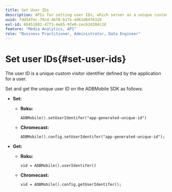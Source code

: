 ```yaml
---
title: Set User IDs
description: APIs for setting user IDs, which server as a unique customer identifier.
uuid: fdd54fec-79cd-4bf8-b17e-4d61d84f6310
exl-id: 6b451082-47f3-4e65-9fe0-cecb2d20dc2d
feature: "Media Analytics, API"
role: "Business Practitioner, Administrator, Data Engineer"
---
```

# Set user IDs{#set-user-ids}

The user ID is a unique custom visitor identifier defined by the application for a user.

Set and get the unique user ID on the ADBMobile SDK as follows:

* **Set:**

   * **Roku:** 
   
      ```    
      ADBMobile().setUserIdentifer("app-generated-unique-id")
      ```
   
   * **Chromecast:** 
   
      ```    
      ADBMobile().config.setUserIdentifer("app-generated-unique-id");
      ```

* **Get:**

   * **Roku:** 
   
      ```    
      vid = ADBMobile().userIdentifer()
      ```
   
   * **Chromecast:** 
   
      ```    
      vid = ADBMobile().config.getUserIdentifer();
      ```
